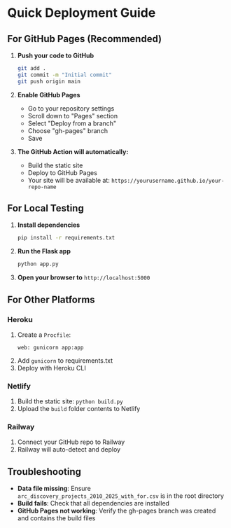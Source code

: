 # Quick Deployment Guide

## For GitHub Pages (Recommended)

1. **Push your code to GitHub**
   ```bash
   git add .
   git commit -m "Initial commit"
   git push origin main
   ```

2. **Enable GitHub Pages**
   - Go to your repository settings
   - Scroll down to "Pages" section
   - Select "Deploy from a branch"
   - Choose "gh-pages" branch
   - Save

3. **The GitHub Action will automatically:**
   - Build the static site
   - Deploy to GitHub Pages
   - Your site will be available at: `https://yourusername.github.io/your-repo-name`

## For Local Testing

1. **Install dependencies**
   ```bash
   pip install -r requirements.txt
   ```

2. **Run the Flask app**
   ```bash
   python app.py
   ```

3. **Open your browser to** `http://localhost:5000`

## For Other Platforms

### Heroku
1. Create a `Procfile`:
   ```
   web: gunicorn app:app
   ```
2. Add `gunicorn` to requirements.txt
3. Deploy with Heroku CLI

### Netlify
1. Build the static site: `python build.py`
2. Upload the `build` folder contents to Netlify

### Railway
1. Connect your GitHub repo to Railway
2. Railway will auto-detect and deploy

## Troubleshooting

- **Data file missing**: Ensure `arc_discovery_projects_2010_2025_with_for.csv` is in the root directory
- **Build fails**: Check that all dependencies are installed
- **GitHub Pages not working**: Verify the gh-pages branch was created and contains the build files
